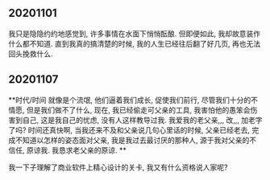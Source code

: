 
## 20201101

我只是隐隐约约地感觉到, 许多事情在水面下悄悄酝酿. 但即便如此, 我却故意装作什么都不知道. 直到我真的搞清楚的时候, 我的人生已经往后翻了好几页, 再也无法回头挽救什么.

## 20201107

**时代/时间 就像是个流氓, 他们逼着我们成长, 促使我们前行, 尽管我们十分的不情愿, 但是我们做不了什么, 现在, 我已经偷走可父亲的工具, 我害怕他的愚笨会伤害到自己, 这是我自己的忧虑, 没有人这样教导过我. 我爱我的老父亲,,, 改,,, 加老字了吗? 时间还真快啊, 当我还来不及和父亲说几句心里话的时候, 父亲已经老去, 完成不知道以怎样的姿态面对父亲, 我是我过去最讨厌的那种人, 源于我对父亲的不信任, 原谅我. 我恳求老父亲的原谅. **

我一下子理解了商业软件上精心设计的关卡, 我又有什么资格说人家呢?